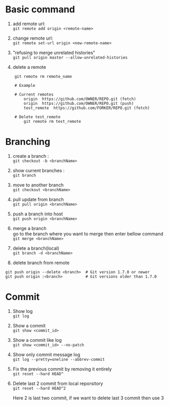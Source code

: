 # Basic command
1. add remote url: </br>
``` git remote add origin <remote-name> ```

2. change remote url: </br>
``` git remote set-url origin <new-remote-name> ```

3. "refusing to merge unrelated histories" </br>
``` git pull origin master --allow-unrelated-histories ```

3. delete a remote </br>

``` 
    git remote rm remote_name
```
``` 
    # Example

    # Current remotes
        origin  https://github.com/OWNER/REPO.git (fetch)
        origin  https://github.com/OWNER/REPO.git (push)
        test_remote  https://github.com/FORKER/REPO.git (fetch)

    # Delete test_remote
        git remote rm test_remote

````

# Branching
1. create a branch : </br>
``` git checkout -b <branchName> ``` 

2. show current branches : </br>
``` git branch ``` 

3. move to another branch </br>
``` git checkout <branchName> ``` 

4. pull update from branch </br>
``` git pull origin <branchName> ```

5. push a branch into host </br>
``` git push origin <branchName> ```

6. merge a branch </br>
go to the branch where you want to merge then enter bellow command </br>
``` git merge <branchName> ```

7. delete a branch(local) </br>
``` git branch -d <branchName> ```

8. delete branch from remote </br> 
``` 
git push origin --delete <branch>  # Git version 1.7.0 or newer
git push origin :<branch>          # Git versions older than 1.7.0
```

# Commit 
1. Show log </br>
``` git log ```

2. Show a commit </br>
``` git show <commit_id> ``` 

3. Show a commit like log </br>
``` git show <commit_id> --no-patch ```

4. Show only commit message log </br>
``` git log --pretty=oneline --abbrev-commit ```

5. Fix the previous commit by removing it entirely </br>
``` git reset --hard HEAD^ ```

6. Delete last 2 commit from local reporsitory </br>
``` git reset --hard HEAD^2 ```

    Here 2 is last two commit, if we want to delete last 3 commit then use 3
    
